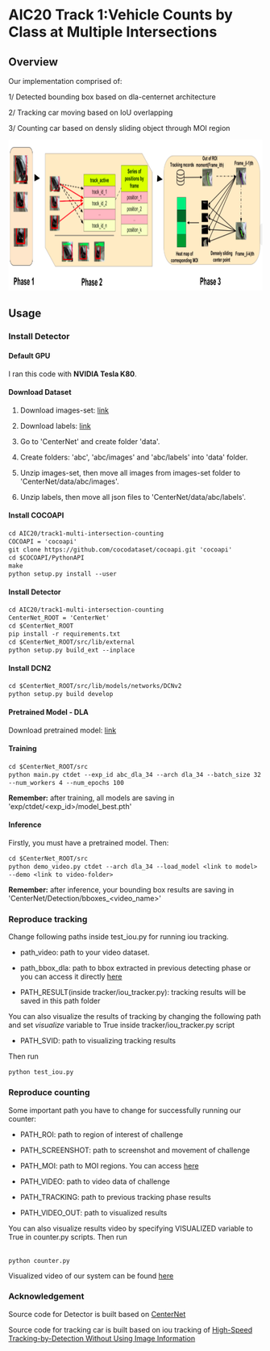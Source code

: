 # AIC20 Track 1:Vehicle Counts by Class at Multiple Intersections
## Overview 

Our implementation comprised of: 

1/ Detected bounding box based on dla-centernet architecture

2/ Tracking car moving based on IoU overlapping

3/ Counting car based on densly sliding object through MOI region

<img src="pipeline_git.png" width=800 height=300 />

## Usage 

### Install Detector

#### Default GPU
I ran this code with **NVIDIA Tesla K80**.

#### Download Dataset
1. Download images-set: [link](https://drive.google.com/open?id=1xFcfOEfAXjjzdrZbH3glOxv0rHIne8H7)

2. Download labels: [link](https://drive.google.com/file/d/1SWsjrSNaRp3CVe9h3Fu41ezkvXcGPy0_)

3. Go to 'CenterNet' and create folder 'data'.

3. Create folders: 'abc', 'abc/images' and 'abc/labels' into 'data' folder.

4. Unzip images-set, then move all images from images-set folder to 'CenterNet/data/abc/images'.

5. Unzip labels, then move all json files to 'CenterNet/data/abc/labels'.

#### Install COCOAPI
```
cd AIC20/track1-multi-intersection-counting
COCOAPI = 'cocoapi'
git clone https://github.com/cocodataset/cocoapi.git 'cocoapi'
cd $COCOAPI/PythonAPI
make
python setup.py install --user
```

#### Install Detector
```
cd AIC20/track1-multi-intersection-counting
CenterNet_ROOT = 'CenterNet'
cd $CenterNet_ROOT
pip install -r requirements.txt
cd $CenterNet_ROOT/src/lib/external
python setup.py build_ext --inplace
```

#### Install DCN2
```
cd $CenterNet_ROOT/src/lib/models/networks/DCNv2
python setup.py build develop
```

#### Pretrained Model - DLA
Download pretrained model: [ link ](
https://www.dropbox.com/s/q9jimptc5e8e2we/model_best_dla_1x.pth?dl=0)

#### Training
```
cd $CenterNet_ROOT/src
python main.py ctdet --exp_id abc_dla_34 --arch dla_34 --batch_size 32 --num_workers 4 --num_epochs 100
```
**Remember:** after training, all models are saving in 'exp/ctdet/<exp_id>/model_best.pth'

#### Inference
Firstly, you must have a pretrained model. Then:
```
cd $CenterNet_ROOT/src
python demo_video.py ctdet --arch dla_34 --load_model <link to model> --demo <link to video-folder>
```
**Remember:** after inference, your bounding box results are saving in 'CenterNet/Detection/bboxes_<video_name>'


### Reproduce tracking
Change following paths inside test_iou.py for running iou tracking. 

+ path_video: path to your video dataset.

+ path_bbox_dla: path to bbox extracted in previous detecting phase or you can access it directly [here](https://drive.google.com/open?id=10tL5q7SPslmDyB5eCwWpqkicP0brEmai)

+ PATH_RESULT(inside tracker/iou_tracker.py): tracking results will be saved in this path folder 

You can also visualize the results of tracking by changing the following path and set $visualize$ variable to True inside tracker/iou_tracker.py script

+ PATH_SVID: path to visualizing tracking results

Then run
```
python test_iou.py
```

### Reproduce counting

Some important path you have to change for successfully running our counter:

+ PATH_ROI: path to region of interest of challenge

+ PATH_SCREENSHOT: path to screenshot and movement of challenge

+ PATH_MOI: path to MOI regions. You can access [here]()

+ PATH_VIDEO: path to video data of challenge 

+ PATH_TRACKING: path to previous tracking phase results

+ PATH_VIDEO_OUT: path to visualized results

You can also visualize results video by specifying VISUALIZED variable to True in counter.py scripts. Then run

```

python counter.py
```

Visualized video of our system can be found [here](https://drive.google.com/open?id=1DPuYh2bD22Hn-IKXw-Ru86LX_FA1B6RA)

### Acknowledgement

Source code for Detector is built based on [CenterNet](https://github.com/xingyizhou/CenterNet.git)

Source code for tracking car is built based on iou tracking of [High-Speed Tracking-by-Detection Without Using Image Information](https://github.com/bochinski/iou-tracker)

